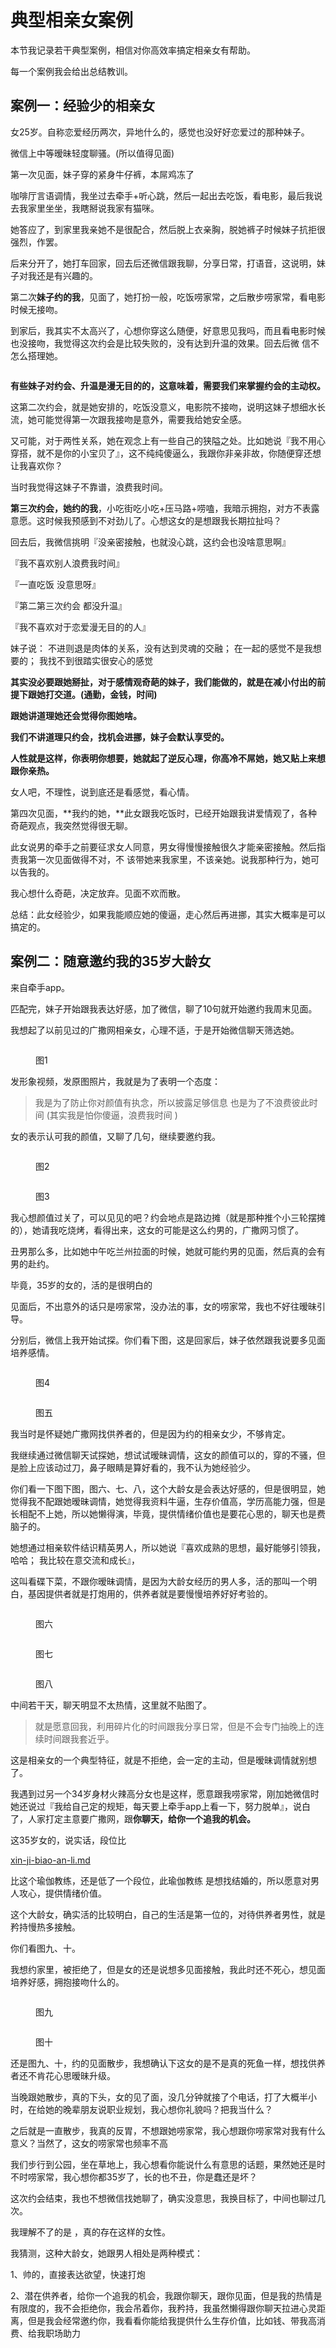 # 典型相亲女案例

本节我记录若干典型案例，相信对你高效率搞定相亲女有帮助。

每一个案例我会给出总结教训。

## 案例一：经验少的相亲女

女25岁。自称恋爱经历两次，异地什么的，感觉也没好好恋爱过的那种妹子。

微信上中等暧昧轻度聊骚。(所以值得见面)

第一次见面，妹子穿的紧身牛仔裤，本屌鸡冻了

咖啡厅言语调情，我坐过去牵手+听心跳，然后一起出去吃饭，看电影，最后我说去我家里坐坐，我瞎掰说我家有猫咪。

她答应了，到家里我亲她不是很配合，然后脱上衣亲胸，脱她裤子时候妹子抗拒很强烈，作罢。

后来分开了，她打车回家，回去后还微信跟我聊，分享日常，打语音，这说明，妹子对我还是有兴趣的。

第二次**妹子约的我**，见面了，她打扮一般，吃饭唠家常，之后散步唠家常，看电影时候无接吻。&#x20;

到家后，我其实不太高兴了，心想你穿这么随便，好意思见我吗，而且看电影时候也没接吻，我觉得这次约会是比较失败的，没有达到升温的效果。回去后微 信不怎么搭理她。

<figure><img src="../.gitbook/assets/image (1) (1) (1).png" alt=""><figcaption></figcaption></figure>

**有些妹子对约会、升温是漫无目的的，这意味着，需要我们来掌握约会的主动权。**

这第二次约会，就是她安排的，吃饭没意义，电影院不接吻，说明这妹子想细水长流，她可能觉得第一次跟我接吻是意外，需要我给她安全感。

又可能，对于两性关系，她在观念上有一些自己的狭隘之处。比如她说『我不用心穿搭，就不是你的小宝贝了』，这不纯纯傻逼么，我跟你非亲非故，你随便穿还想让我喜欢你？

当时我觉得这妹子不靠谱，浪费我时间。

**第三次约会，她约的我**，小吃街吃小吃+压马路+唠嗑，我暗示拥抱，对方不表露意愿。这时候我预感到不对劲儿了。心想这女的是想跟我长期拉扯吗？

回去后，我微信挑明『没亲密接触，也就没心跳，这约会也没啥意思啊』

『我不喜欢别人浪费我时间』 &#x20;

&#x20;『一直吃饭 没意思呀』&#x20;

&#x20;『第二第三次约会 都没升温』

&#x20;『我不喜欢对于恋爱漫无目的的人』&#x20;

妹子说：  不进则退是肉体的关系，没有达到灵魂的交融； 在一起的感觉不是我想要的；  我找不到很踏实很安心的感觉

**其实没必要跟她掰扯，对于感情观奇葩的妹子，我们能做的，就是在减小付出的前提下跟她打交道。(通勤，金钱，时间)**

**跟她讲道理她还会觉得你图她啥。**

**我们不讲道理只约会，找机会进挪，妹子会默认享受的。**

**人性就是这样，你表明你想要，她就起了逆反心理，你高冷不屌她，她又贴上来想跟你亲热。**

女人吧，不理性，说到底还是看感觉，看心情。

第四次见面，**我约的她，**此女跟我吃饭时，已经开始跟我讲爱情观了，各种奇葩观点，我突然觉得很无聊。

此女说男的牵手之前要征求女人同意，男女得慢慢接触很久才能亲密接触。然后指责我第一次见面做得不对，不 该带她来我家里，不该亲她。说我那种行为，她可以告我的。

我心想什么奇葩，决定放弃。见面不欢而散。

总结：此女经验少，如果我能顺应她的傻逼，走心然后再进挪，其实大概率是可以搞定的。

## 案例二：随意邀约我的35岁大龄女

来自牵手app。

匹配完，妹子开始跟我表达好感，加了微信，聊了10句就开始邀约我周末见面。

我想起了以前见过的广撒网相亲女，心理不适，于是开始微信聊天筛选她。

<figure><img src="../.gitbook/assets/image (2).png" alt=""><figcaption><p>图1</p></figcaption></figure>

发形象视频，发原图照片，我就是为了表明一个态度：

> 我是为了防止你对颜值有执念，所以披露足够信息 也是为了不浪费彼此时间 (其实我是怕你傻逼，浪费我时间 )

女的表示认可我的颜值，又聊了几句，继续要邀约我。

<figure><img src="../.gitbook/assets/image (2) (1).png" alt=""><figcaption><p>图2</p></figcaption></figure>

<figure><img src="../.gitbook/assets/image (3).png" alt=""><figcaption><p>图3</p></figcaption></figure>

我心想颜值过关了，可以见见的吧？约会地点是路边摊（就是那种推个小三轮摆摊的），她请我吃烧烤，看得出来，这女的可能是这么约男的，广撒网习惯了。

丑男那么多，比如她中午吃兰州拉面的时候，她就可能约男的见面，然后真的会有男的赴约。

毕竟，35岁的女的，活的是很明白的

见面后，不出意外的话只是唠家常，没办法的事，女的唠家常，我也不好往暧昧引导。

分别后，微信上我开始试探。你们看下图，这是回家后，妹子依然跟我说要多见面培养感情。

<figure><img src="../.gitbook/assets/image (1) (1).png" alt=""><figcaption><p>图4</p></figcaption></figure>



<figure><img src="../.gitbook/assets/image (4).png" alt=""><figcaption><p>图五</p></figcaption></figure>

我当时是怀疑她广撒网找供养者的，但是因为约的相亲女少，不够肯定。

我继续通过微信聊天试探她，想试试暧昧调情，这女的颜值可以的，穿的不骚，但是脸上应该动过刀，鼻子眼睛是算好看的，我不认为她经验少。

你们看一下图下图，图六、七、八，这个大龄女是会表达好感的，但是很明显，她觉得我不配跟她暧昧调情，她觉得我资料牛逼，生存价值高，学历高能力强，但是长相配不上她，所以她懒得演，毕竟，提供情绪价值也是要花心思的，聊天也是费脑子的。

她想通过相亲软件结识精英男人，所以她说『喜欢成熟的思想，最好能够引领我，哈哈； 我比较在意交流和成长』，

这叫看碟下菜，不跟你暧昧调情，是因为大龄女经历的男人多，活的那叫一个明白，基因提供者就是打炮用的，供养者就是要慢慢培养好好考验的。



<figure><img src="../.gitbook/assets/image.png" alt=""><figcaption><p>图六</p></figcaption></figure>

<figure><img src="../.gitbook/assets/image (7).png" alt=""><figcaption><p>图七</p></figcaption></figure>



<figure><img src="../.gitbook/assets/image (8).png" alt=""><figcaption><p>图八</p></figcaption></figure>

中间若干天，聊天明显不太热情，这里就不贴图了。

> 就是愿意回我，利用碎片化的时间跟我分享日常，但是不会专门抽晚上的连续时间跟我套近乎。

这是相亲女的一个典型特征，就是不拒绝，会一定的主动，但是暧昧调情就别想了。

我遇到过另一个34岁身材火辣高分女也是这样，愿意跟我唠家常，刚加她微信时她还说过『我给自己定的规矩，每天要上牵手app上看一下，努力脱单』，说白了，人家打定主意要广撒网，跟**你聊天，给你一个追我的机会。**

这35岁女的，说实话，段位比&#x20;

[xin-ji-biao-an-li.md](xin-ji-biao-an-li.md "mention")

比这个瑜伽教练，还是低了一个段位，此瑜伽教练 是想找结婚的，所以愿意对男人攻心，提供情绪价值。

这个大龄女，确实活的比较明白，自己的生活是第一位的，对待供养者男性，就是矜持慢热多接触。

你们看图九、十。

我想约家里，被拒绝了，但是女的还是说想多见面接触，我此时还不死心，想见面培养好感，拥抱接吻什么的。

<figure><img src="../.gitbook/assets/image (9).png" alt=""><figcaption><p>图九</p></figcaption></figure>

<figure><img src="../.gitbook/assets/image (10).png" alt=""><figcaption><p>图十</p></figcaption></figure>



还是图九、十，约的见面散步，我想确认下这女的是不是真的死鱼一样，想找供养者还不肯花心思暧昧升级。

当晚跟她散步，真的下头，女的见了面，没几分钟就接了个电话，打了大概半小时，在给她的晚辈朋友说职业规划，我心想你礼貌吗？把我当什么？

之后就是一直散步，我真的反胃，不想跟她唠家常，我心想跟你唠家常对我有什么意义？当然了，这女的唠家常也频率不高

我们步行到公园，坐在草地上，我心想看你能说什么有意思的话题，果然她还是时不时唠家常，我心想你都35岁了，长的也不丑，你是蠢还是坏？

这次约会结束，我也不想微信找她聊了，确实没意思，我换目标了，中间也聊过几次。

我理解不了的是 ，真的存在这样的女性。

我猜测，这种大龄女，她跟男人相处是两种模式：

1、帅的，直接表达欲望，快速打炮

2、潜在供养者，给你一个追我的机会，我跟你聊天，跟你见面，但是我的热情是有限度的，我不会拒绝你，我会吊着你，我矜持，我虽然懒得跟你聊天拉进心灵距离，但是我会经常邀约你，我看看你能给我提供什么生存价值，比如钱、带我高消费、给我职场助力

